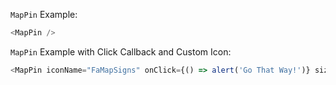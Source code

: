 `MapPin` Example:

```js
<MapPin />
```


`MapPin` Example with Click Callback and Custom Icon:

```js
<MapPin iconName="FaMapSigns" onClick={() => alert('Go That Way!')} size={50} />
```
